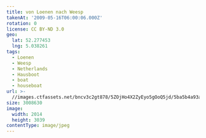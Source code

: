 ```yaml
---
title: von Loenen nach Weesp
takenAt: '2009-05-16T06:00:06.000Z'
rotation: 0
license: CC BY-ND 3.0
geo:
  lat: 52.277453
  lng: 5.038261
tags:
  - Loenen
  - Weesp
  - Netherlands
  - Hausboot
  - boat
  - houseboat
url: >-
  //images.ctfassets.net/bncv3c2gt878/5ZOjHo4X2ZyEyo5gOoQ5jd/5ba5b4a93a22a04332d284e6737ce1df/von-loenen-nach-weesp_4356570736_o
size: 3008630
image:
  width: 2014
  height: 3039
contentType: image/jpeg
---
```


